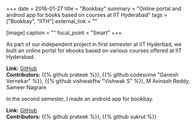 +++
date = 2016-01-27
title = "Bookbay"
summary = "Online portal and android app for books based on courses at IIT Hyderabad"
tags = ["Bookbay", "IITH"]
external_link = ""

[image]
  caption = ""
  focal_point = "Smart"
+++

As part of our independent project in first semester at IIT Hyderbad, we built
an online portal for ebooks based on various courses offered at IIT Hyderabad.<!--more-->

**Link:** [GitHub](https://github.com/prateekkumarweb/Bookbay-IDP) \
**Contributors:** {{% github prateek %}},
{{% github codesome "Ganesh Vernekar" %}},
{{% github vishwakftw "Vishwak S" %}}, M Avinash Reddy, Sameer Nagrare

In the second semester, I made an android app for bookbay.

**Link:** [GitHub](https://github.com/prateekkumarweb/BookbayApp) \
**Contributors:** {{% github prateek %}}, {{% github sukrut %}}
